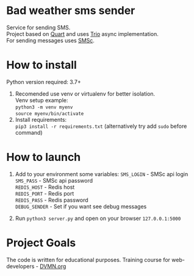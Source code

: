 # Bad weather sms sender
Service for sending SMS.\
Project based on [Quart](https://gitlab.com/pgjones/quart) and uses [Trio](https://github.com/python-trio/trio) async implementation.\
For sending messages uses [SMSc](http://smsc.ru).
# How to install
Python version required: 3.7+
1. Recomended use venv or virtualenv for better isolation.\
   Venv setup example: \
   `python3 -m venv myenv`\
   `source myenv/bin/activate`
2. Install requirements: \
   `pip3 install -r requirements.txt` (alternatively try add `sudo` before command)

# How to launch
1) Add to your environment some variables:
   `SMS_LOGIN` - SMSc api login\
   `SMS_PASS` - SMSc api password\
   `REDIS_HOST` - Redis host\
   `REDIS_PORT` - Redis port\
   `REDIS_PASS` - Redis password\
   `DEBUG_SENDER` - Set if you want see debug messages
   
2) Run `python3 server.py` and open on your browser `127.0.0.1:5000`

# Project Goals
The code is written for educational purposes. Training course for web-developers - [DVMN.org](https://dvmn.org)
